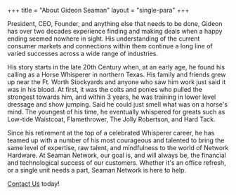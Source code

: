 +++
title = "About Gideon Seaman"
layout = "single-para"
+++

President, CEO, Founder, and anything else that needs to be done, Gideon has over two decades experience finding and making deals when a happy ending seemed nowhere in sight. His understanding of the current consumer markets and connections within them continue a long line of varied successes across a wide range of industries.

His story starts in the late 20th Century when, at an early age, he found his calling as a Horse Whisperer in northern Texas. His family and friends grew up near the Ft. Worth Stockyards and anyone who saw him work just said it was in his blood. At first, it was the colts and ponies who pulled the strongest towards him, and within 3 years, he was training in lower level dressage and show jumping. Said he could just smell what was on a horse's mind. The youngest of his time, he eventually whispered for greats such as Low-tide Waistcoat, Flamethrower, The Jolly Robertson, and Hard Tack.

Since his retirement at the top of a celebrated Whisperer career, he has teamed up with a number of his most courageous and talented to bring the same level of expertise, raw talent, and mindfulness to the world of Network Hardware. At Seaman Network, our goal is, and will always be, the financial and technological success of our customers. Whether it's an office refresh, or a single unit needs a part, Seaman Network is here to help.

[Contact Us](/contact) today! 
